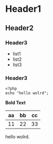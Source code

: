 # Header1

## Header2

### Header3

- list1
- list2
- list3


### Header3

	<?php
	echo "hello wolrd";

**Bold Text**

| aa | bb | cc |
| -- | -- | -- |
| 11 | 22 | 33 |

hello wolrd.
